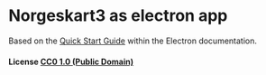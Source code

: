 # Norgeskart3 as electron app

Based on the [Quick Start Guide](http://electron.atom.io/docs/tutorial/quick-start) within the Electron documentation.

#### License [CC0 1.0 (Public Domain)](LICENSE.md)
